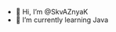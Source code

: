 - 👋 Hi, I’m @SkvAZnyaK
- 🌱 I’m currently learning Java


<!---
SkvAZnyaK/SkvAZnyaK is a ✨ special ✨ repository because its `README.md` (this file) appears on your GitHub profile.
You can click the Preview link to take a look at your changes.
--->
